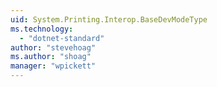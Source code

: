 ```yaml
---
uid: System.Printing.Interop.BaseDevModeType
ms.technology: 
  - "dotnet-standard"
author: "stevehoag"
ms.author: "shoag"
manager: "wpickett"
---
```

